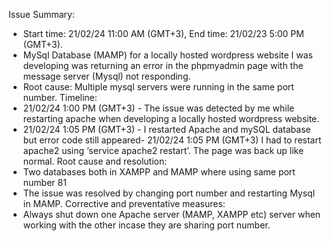 Issue Summary:
- Start time: 21/02/24 11:00 AM (GMT+3), End time: 21/02/23 5:00 PM (GMT+3).
- MySql Database (MAMP) for a locally hosted wordpress website I was developing was returning an error in the phpmyadmin page with the message server (Mysql) not responding.
- Root cause: Multiple mysql servers were running in the same port number.
Timeline:
- 21/02/24 1:00 PM (GMT+3) - The issue was detected by me while restarting apache when developing a locally hosted wordpress website.
- 21/02/24 1:05 PM (GMT+3) - I restarted Apache and mySQL database but error code still appeared- 21/02/24 1:05 PM (GMT+3) I had to restart apache2 using ‘service apache2 restart’. The page was back up like normal.
Root cause and resolution:
- Two databases both in XAMPP and MAMP where using same port number 81
- The issue was resolved by changing port number and restarting Mysql in MAMP.
Corrective and preventative measures:
- Always shut down one Apache server (MAMP, XAMPP etc) server when working with the other incase they are sharing port number.


